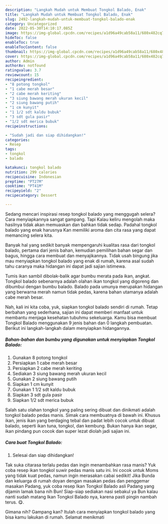 ```yaml
---
description: "Langkah Mudah untuk Membuat Tongkol Balado, Enak"
title: "Langkah Mudah untuk Membuat Tongkol Balado, Enak"
slug: 2492-langkah-mudah-untuk-membuat-tongkol-balado-enak
category: Uncategorized
date: 2022-05-30T14:10:17.085Z
image: https://img-global.cpcdn.com/recipes/a1d96a49cab58a11/680x482cq70/tongkol-balado-foto-resep-utama.jpg
hideToc: false
enableToc: true
enableTocContent: false
thumbnail: https://img-global.cpcdn.com/recipes/a1d96a49cab58a11/680x482cq70/tongkol-balado-foto-resep-utama.jpg
cover: https://img-global.cpcdn.com/recipes/a1d96a49cab58a11/680x482cq70/tongkol-balado-foto-resep-utama.jpg
author: Admin
authorAv: notfound
ratingvalue: 3.7
reviewcount: 15
recipeingredient:
- "8 potong tongkol"
- "1 cabe merah besar"
- "2 cabe merah keriting"
- "3 siung bawang merah ukuran kecil"
- "2 siung bawang putih"
- "1 cm kunyit"
- "1 1/2 sdt kaldu bubuk"
- "3 sdt gula pasir"
- "1/2 sdt merica bubuk"
recipeinstructions:

- "Sudah jadi dan siap dihidangkan!"
categories:
- Resep
tags:
- tongkol
- balado

katakunci: tongkol balado 
nutrition: 299 calories
recipecuisine: Indonesian
preptime: "PT27M"
cooktime: "PT41M"
recipeyield: "2"
recipecategory: Dessert

---
```



Sedang mencari inspirasi resep tongkol balado yang menggugah selera? Cara menyiapkannya sangat gampang. Tapi Kalau keliru mengolah maka hasilnya tidak akan memuaskan dan bahkan tidak sedap. Padahal tongkol balado yang enak harusnya Kan memiliki aroma dan cita rasa yang dapat memancing selera kita.


Banyak hal yang sedikit banyak mempengaruhi kualitas rasa dari tongkol balado, pertama dari jenis bahan, kemudian pemilihan bahan segar dan bagus, hingga cara membuat dan menyajikannya. Tidak usah bingung jika mau menyiapkan tongkol balado yang enak di rumah, karena asal sudah tahu caranya maka hidangan ini dapat jadi sajian istimewa.

Tumis ikan sambil dibolak-balik agar bumbu merata pada ikan, angkat. Tongkol balado sebenarnya adalah olahan ikan tongkol yang digoreng dan dibumbui dengan bumbu balado. Balado pada umunya merupakan hidangan yang berwarna merah namun tidak pedas, karena bahan utamanya adalah cabe merah besar.


Nah, kali ini kita coba, yuk, siapkan tongkol balado sendiri di rumah. Tetap berbahan yang sederhana, sajian ini dapat memberi manfaat untuk membantu menjaga kesehatan tubuhmu sekeluarga. Kamu bisa membuat Tongkol Balado menggunakan 9 jenis bahan dan 0 langkah pembuatan. Berikut ini langkah-langkah dalam menyiapkan hidangannya.

<!--inarticleads1-->

##### Bahan-bahan dan bumbu yang digunakan untuk menyiapkan Tongkol Balado:

1. Gunakan 8 potong tongkol
1. Persiapkan 1 cabe merah besar
1. Persiapkan 2 cabe merah keriting
1. Sediakan 3 siung bawang merah ukuran kecil
1. Gunakan 2 siung bawang putih
1. Siapkan 1 cm kunyit
1. Gunakan 1 1/2 sdt kaldu bubuk
1. Siapkan 3 sdt gula pasir
1. Siapkan 1/2 sdt merica bubuk


Salah satu olahan tongkol yang paling sering dibuat dan dinikmati adalah tongkol balado pedas manis. Simak cara membuatnya di bawah ini. Khusus ikan, jenis ikan yang berdaging tebal dan padat lebih cocok untuk dibuat balado, seperti ikan tuna, tongkol, dan kembung. Bukan hanya ikan segar, ikan pindang pun cocok dan super lezat diolah jadi sajian ini. 

<!--inarticleads2-->

##### Cara buat Tongkol Balado:


1. Selesai dan siap dihidangkan!

Tak suka citarasa terlalu pedas dan ingin menambahkan rasa manis? Yuk coba resep ikan tongkol suwir pedas manis satu ini. Ini cocok untuk Moms yang tidak kuat pedas, namun ingin merasakan cabai sedikit! Jika Bunda dan keluarga di rumah doyan dengan masakan pedas dan penggemar masakan Padang, yuk coba resep Ikan Tongkol Balado asli Padang yang dijamin lamak bana nih Bun! Siap-siap sediakan nasi sebakul ya Bun kalau nanti sudah matang Ikan Tongkol Balado nya, karena pasti pingin nambah terus. 😋. 

Gimana nih? Gampang kan? Itulah cara menyiapkan tongkol balado yang bisa kamu lakukan di rumah. Selamat menikmati

